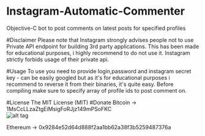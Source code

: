 # Instagram-Automatic-Commenter
Objective-C bot to post comments on latest posts for specified profiles

#Disclaimer
Please note that Instagram strongly advises people not to use Private API endpoint for building 3rd party applications.
This has been made for educational purposes, i highly recommend to do not use it. Instagram strictly forbids usage of their private api.

#Usage
To use you need to provide login,password and instagram secret key - can be easily googled but as it's for educational purposes i recommend to reverse it from their binaries, it's quite easy. 
Before compiling make sure to specify array of profile ids to post comment on.

#License
The MIT License (MIT)
#Donate
Bitcoin -> 1MsCcLLzaZtgEiMsigFoRJjz149mPSoFKC<br>
![alt tag](http://s16.postimg.org/xbne92mdx/image.png)<br>

Ethereum -> 0x9284e52d64d888f2aa1bb62a38f3b5259487376a
